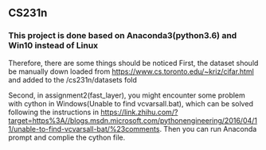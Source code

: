## CS231n
### This project is done based on Anaconda3(python3.6) and Win10 instead of Linux
Therefore, there are some things should be noticed
First, the dataset should be manually down loaded from  https://www.cs.toronto.edu/~kriz/cifar.html and added to the /cs231n/datasets fold

Second, in assignment2(fast_layer), you might encounter some problem with cython in Windows(Unable to find vcvarsall.bat), which can be solved following the instructions in https://link.zhihu.com/?target=https%3A//blogs.msdn.microsoft.com/pythonengineering/2016/04/11/unable-to-find-vcvarsall-bat/%23comments. Then you can run Anaconda prompt and complie the cython file.
